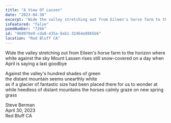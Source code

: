 ```yaml
---
title: "A View Of Lassen"
date: "2023-04-30"
excerpt: "Wide the valley stretching out from Eileen's horse farm to the horizon"
isFeatured: "false"
poemNumber: "726b"
id: "968979e9-cda8-435a-9ab1-32464e0865b6"
location: "Red Bluff CA"
---
```


Wide the valley stretching out from Eileen's horse farm to the horizon where white against the sky Mount Lassen rises still snow-covered on a day when April is saying a last goodbye

Against the valley's hundred shades of green  
the distant mountain seems unearthly white  
as if a glacier of fantastic size had been placed there for us to wonder at  
while heedless of distant mountains the horses calmly graze on new spring grass

Steve Berman  
April 30, 2023  
Red Bluff CA
